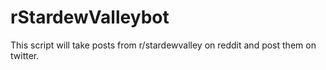 # rStardewValleybot
This script will take posts from r/stardewvalley on reddit and post them on twitter.
